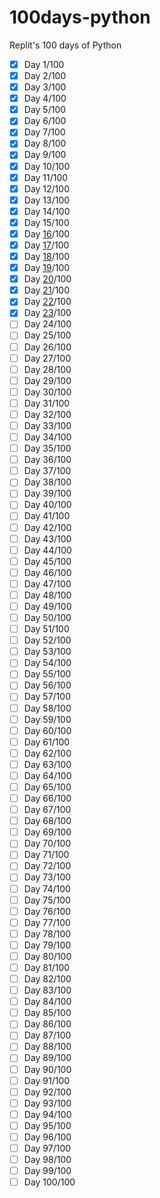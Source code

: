 # 100days-python
Replit's 100 days of Python 

 - [x] Day 1/100
 - [x] Day 2/100
 - [x] Day 3/100
 - [x] Day 4/100
 - [x] Day 5/100
 - [x] Day 6/100
 - [x] Day 7/100
 - [x] Day 8/100
 - [x] Day 9/100
 - [x] Day 10/100
 - [x] Day 11/100
 - [x] Day 12/100
 - [x] Day 13/100
 - [x] Day 14/100
 - [x] Day 15/100
 - [x] Day [16](https://github.com/anndcodes/100days-python/tree/day16-100)/100
 - [x] Day [17](https://github.com/anndcodes/100days-python/tree/day17-100)/100
 - [x] Day [18](https://github.com/anndcodes/100days-python/tree/day18-100)/100
 - [x] Day [19](https://github.com/anndcodes/100days-python/tree/day19-100)/100
 - [x] Day [20](https://github.com/anndcodes/100days-python/tree/day20-100)/100
 - [x] Day [21](https://github.com/anndcodes/100days-python/tree/day21-100)/100
 - [x] Day [22](https://github.com/anndcodes/100days-python/tree/day22-100)/100
 - [x] Day [23](https://github.com/anndcodes/100days-python/tree/day23-100)/100
 - [ ] Day 24/100
 - [ ] Day 25/100
 - [ ] Day 26/100
 - [ ] Day 27/100
 - [ ] Day 28/100
 - [ ] Day 29/100
 - [ ] Day 30/100
 - [ ] Day 31/100
 - [ ] Day 32/100
 - [ ] Day 33/100
 - [ ] Day 34/100
 - [ ] Day 35/100
 - [ ] Day 36/100
 - [ ] Day 37/100
 - [ ] Day 38/100
 - [ ] Day 39/100
 - [ ] Day 40/100
 - [ ] Day 41/100
 - [ ] Day 42/100
 - [ ] Day 43/100
 - [ ] Day 44/100
 - [ ] Day 45/100
 - [ ] Day 46/100
 - [ ] Day 47/100
 - [ ] Day 48/100
 - [ ] Day 49/100
 - [ ] Day 50/100
 - [ ] Day 51/100
 - [ ] Day 52/100
 - [ ] Day 53/100
 - [ ] Day 54/100
 - [ ] Day 55/100
 - [ ] Day 56/100
 - [ ] Day 57/100
 - [ ] Day 58/100
 - [ ] Day 59/100
 - [ ] Day 60/100
 - [ ] Day 61/100
 - [ ] Day 62/100
 - [ ] Day 63/100
 - [ ] Day 64/100
 - [ ] Day 65/100
 - [ ] Day 66/100
 - [ ] Day 67/100
 - [ ] Day 68/100
 - [ ] Day 69/100
 - [ ] Day 70/100
 - [ ] Day 71/100
 - [ ] Day 72/100
 - [ ] Day 73/100
 - [ ] Day 74/100
 - [ ] Day 75/100
 - [ ] Day 76/100
 - [ ] Day 77/100
 - [ ] Day 78/100
 - [ ] Day 79/100
 - [ ] Day 80/100
 - [ ] Day 81/100
 - [ ] Day 82/100
 - [ ] Day 83/100
 - [ ] Day 84/100
 - [ ] Day 85/100
 - [ ] Day 86/100
 - [ ] Day 87/100
 - [ ] Day 88/100
 - [ ] Day 89/100
 - [ ] Day 90/100
 - [ ] Day 91/100
 - [ ] Day 92/100
 - [ ] Day 93/100
 - [ ] Day 94/100
 - [ ] Day 95/100
 - [ ] Day 96/100
 - [ ] Day 97/100
 - [ ] Day 98/100
 - [ ] Day 99/100
 - [ ] Day 100/100
